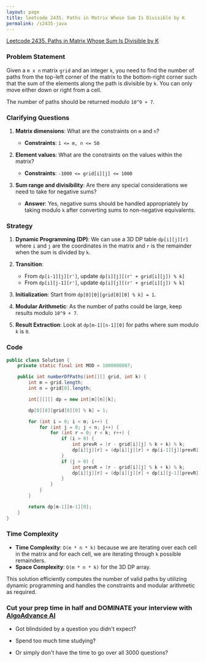 ```yaml
---
layout: page
title: leetcode 2435. Paths in Matrix Whose Sum Is Divisible by K
permalink: /s2435-java
---
```

[Leetcode 2435. Paths in Matrix Whose Sum Is Divisible by K](https://algoadvance.github.io/algoadvance/l2435)
### Problem Statement

Given a `m x n` matrix `grid` and an integer `k`, you need to find the number of paths from the top-left corner of the matrix to the bottom-right corner such that the sum of the elements along the path is divisible by `k`. You can only move either down or right from a cell.

The number of paths should be returned modulo `10^9 + 7`.

### Clarifying Questions

1. **Matrix dimensions**: What are the constraints on `m` and `n`?
   - **Constraints**: `1 <= m, n <= 50`
   
2. **Element values**: What are the constraints on the values within the matrix?
   - **Constraints**: `-1000 <= grid[i][j] <= 1000`
   
3. **Sum range and divisibility**: Are there any special considerations we need to take for negative sums?
   - **Answer**: Yes, negative sums should be handled appropriately by taking modulo `k` after converting sums to non-negative equivalents.

### Strategy

1. **Dynamic Programming (DP)**: We can use a 3D DP table `dp[i][j][r]` where `i` and `j` are the coordinates in the matrix and `r` is the remainder when the sum is divided by `k`.

2. **Transition**:
    - From `dp[i-1][j][r']`, update `dp[i][j][(r' + grid[i][j]) % k]`
    - From `dp[i][j-1][r']`, update `dp[i][j][(r' + grid[i][j]) % k]`

3. **Initialization**: Start from `dp[0][0][grid[0][0] % k] = 1`.

4. **Modular Arithmetic**: As the number of paths could be large, keep results modulo `10^9 + 7`.

5. **Result Extraction**: Look at `dp[m-1][n-1][0]` for paths where sum modulo `k` is `0`.

### Code

```java
public class Solution {
    private static final int MOD = 1000000007;

    public int numberOfPaths(int[][] grid, int k) {
        int m = grid.length;
        int n = grid[0].length;

        int[][][] dp = new int[m][n][k];

        dp[0][0][grid[0][0] % k] = 1;

        for (int i = 0; i < m; i++) {
            for (int j = 0; j < n; j++) {
                for (int r = 0; r < k; r++) {
                    if (i > 0) {
                        int prevR = (r - grid[i][j] % k + k) % k;
                        dp[i][j][r] = (dp[i][j][r] + dp[i-1][j][prevR]) % MOD;
                    }
                    if (j > 0) {
                        int prevR = (r - grid[i][j] % k + k) % k;
                        dp[i][j][r] = (dp[i][j][r] + dp[i][j-1][prevR]) % MOD;
                    }
                }
            }
        }

        return dp[m-1][n-1][0];
    }
}
```

### Time Complexity

- **Time Complexity**: `O(m * n * k)` because we are iterating over each cell in the matrix and for each cell, we are iterating through `k` possible remainders.
- **Space Complexity**: `O(m * n * k)` for the 3D DP array.

This solution efficiently computes the number of valid paths by utilizing dynamic programming and handles the constraints and modular arithmetic as required.


### Cut your prep time in half and DOMINATE your interview with [AlgoAdvance AI](https://algoAdvance.com)

- Got blindsided by a question you didn't expect?

- Spend too much time studying?

- Or simply don't have the time to go over all 3000 questions?

